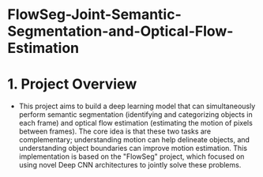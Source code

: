# FlowSeg-Joint-Semantic-Segmentation-and-Optical-Flow-Estimation

# 1. Project Overview
- This project aims to build a deep learning model that can simultaneously perform semantic segmentation (identifying and categorizing objects in each frame) and optical flow estimation (estimating the motion of pixels between frames). The core idea is that these two tasks are complementary; understanding motion can help delineate objects, and understanding object boundaries can improve motion estimation. This implementation is based on the "FlowSeg" project, which focused on using novel Deep CNN architectures to jointly solve these problems.
